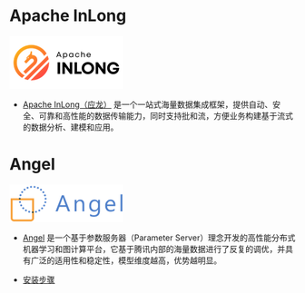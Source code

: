 # Apache InLong

![logo](Apache_InLong.png)

- [Apache InLong（应龙）](https://inlong.apache.org/) 是一个一站式海量数据集成框架，提供自动、安全、可靠和高性能的数据传输能力，同时支持批和流，方便业务构建基于流式的数据分析、建模和应用。


# Angel

![logo](angel_logo.png) 

- [Angel](https://github.com/Angel-ML/angel) 是一个基于参数服务器（Parameter Server）理念开发的高性能分布式机器学习和图计算平台，它基于腾讯内部的海量数据进行了反复的调优，并具有广泛的适用性和稳定性，模型维度越高，优势越明显。

- [安装步骤](https://t.nkugame.com/#/Angel_Install)